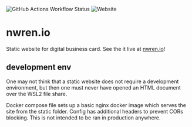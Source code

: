 ![GitHub Actions Workflow Status](https://img.shields.io/github/actions/workflow/status/nwren1337/nwren.io/main.yml?style=plastic)
![Website](https://img.shields.io/website?url=https%3A%2F%2Fnwren.io&style=plastic)

# nwren.io

Static website for digital business card. See the it live at [nwren.io](https://nwren.io)!

## development env

One may not think that a static website does not require a development environment, but then one must never have opened an HTML document over the WSL2 file share.

Docker compose file sets up a basic nginx docker image which serves the site from the static folder. Config has additional headers to prevent CORs blocking. This is not intended to be ran in production anywhere.